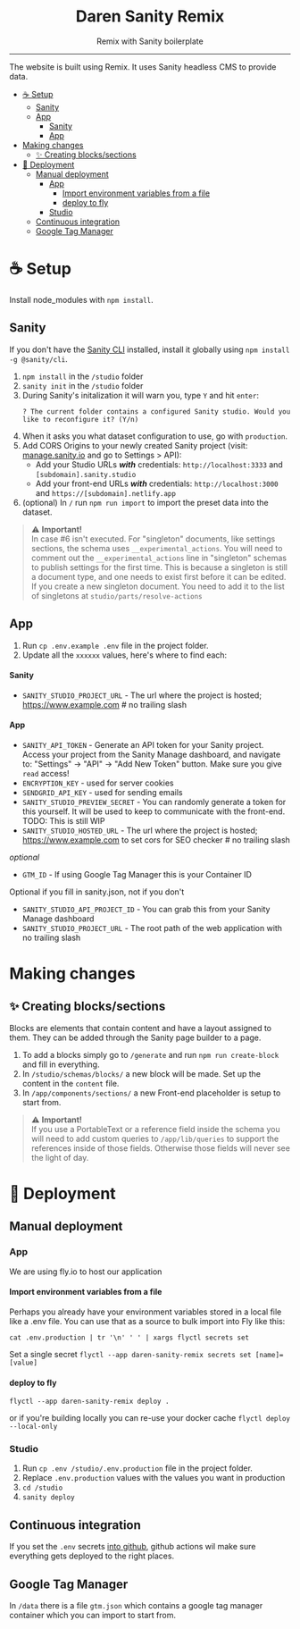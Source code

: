 <div align="center">
<h1>Daren Sanity Remix</h1>

<p>Remix with Sanity boilerplate</p>
</div>

---

The website is built using Remix. It uses Sanity headless CMS to provide data.

<!-- START doctoc generated TOC please keep comment here to allow auto update -->
<!-- DON'T EDIT THIS SECTION, INSTEAD RE-RUN doctoc TO UPDATE -->

- [☕ Setup](#-setup)
  - [Sanity](#sanity)
  - [App](#app)
      - [Sanity](#sanity-1)
      - [App](#app-1)
- [Making changes](#making-changes)
  - [✨ Creating blocks/sections](#-creating-blockssections)
- [🚀 Deployment](#-deployment)
  - [Manual deployment](#manual-deployment)
    - [App](#app-2)
      - [Import environment variables from a file](#import-environment-variables-from-a-file)
      - [deploy to fly](#deploy-to-fly)
    - [Studio](#studio)
  - [Continuous integration](#continuous-integration)
  - [Google Tag Manager](#google-tag-manager)

<!-- END doctoc generated TOC please keep comment here to allow auto update -->

# ☕ Setup

Install node_modules with `npm install`.

## Sanity
If you don't have the [Sanity CLI](https://www.sanity.io/docs/getting-started-with-sanity-cli) installed, install it globally using `npm install -g @sanity/cli`.

1. `npm install` in the `/studio` folder
2. `sanity init` in the `/studio` folder
3. During Sanity's initalization it will warn you, type `Y` and hit `enter`:
    ```
    ? The current folder contains a configured Sanity studio. Would you like to reconfigure it? (Y/n)
    ```
4. When it asks you what dataset configuration to use, go with `production`.
5. Add CORS Origins to your newly created Sanity project (visit: [manage.sanity.io](https://manage.sanity.io) and go to Settings > API):
    - Add your Studio URLs **_with_** credentials: `http://localhost:3333` and `[subdomain].sanity.studio`
    - Add your front-end URLs **_with_** credentials: `http://localhost:3000` and `https://[subdomain].netlify.app`
6. (optional) In `/` run `npm run import` to import the preset data into the dataset.

> ⚠️ **Important!** <br />In case #6 isn't executed. For "singleton" documents, like settings sections, the schema uses `__experimental_actions`. You will need to comment out the `__experimental_actions` line in "singleton" schemas to publish settings for the first time. This is because a singleton is still a document type, and one needs to exist first before it can be edited. If you create a new singleton document. You need to add it to the list of singletons at `studio/parts/resolve-actions`

## App

1. Run `cp .env.example .env` file in the project folder.
2. Update all the `xxxxxx` values, here's where to find each:
  #### Sanity
  - `SANITY_STUDIO_PROJECT_URL` - The url where the project is hosted; https://www.example.com # no trailing slash

  #### App
  - `SANITY_API_TOKEN` - Generate an API token for your Sanity project. Access your project from the Sanity Manage dashboard, and navigate to: "Settings" -> "API" -> "Add New Token" button. Make sure you give `read` access!
  - `ENCRYPTION_KEY` - used for server cookies
  - `SENDGRID_API_KEY` - used for sending emails
  - `SANITY_STUDIO_PREVIEW_SECRET` - You can randomly generate a token for this yourself. It will be used to keep to communicate with the front-end. TODO: This is still WIP
  - `SANITY_STUDIO_HOSTED_URL` - The url where the project is hosted; https://www.example.com to set cors for SEO checker # no trailing slash

  *optional*
  - `GTM_ID` - If using Google Tag Manager this is your Container ID

Optional if you fill in sanity.json, not if you don't
  - `SANITY_STUDIO_API_PROJECT_ID` - You can grab this from your Sanity Manage dashboard
  - `SANITY_STUDIO_PROJECT_URL` - The root path of the web application with no trailing slash


# Making changes

## ✨ Creating blocks/sections

Blocks are elements that contain content and have a layout assigned to them. They can be added through the Sanity page builder to a page.

1. To add a blocks simply go to `/generate` and run `npm run create-block` and fill in everything.
2. In `/studio/schemas/blocks/` a new block will be made. Set up the content in the `content` file.
3. In `/app/components/sections/` a new Front-end placeholder is setup to start from.
> ⚠️ **Important!** <br />If you use a PortableText or a reference field inside the schema you will need to add custom queries to `/app/lib/queries` to support the references inside of those fields. Otherwise those fields will never see the light of day.

# 🚀 Deployment

## Manual deployment

### App

We are using fly.io to host our application

#### Import environment variables from a file
Perhaps you already have your environment variables stored in a local file like a .env file. You can use that as a source to bulk import into Fly like this:

`cat .env.production | tr '\n' ' ' | xargs flyctl secrets set`

Set a single secret
`flyctl --app daren-sanity-remix secrets set [name]=[value]`


#### deploy to fly

`flyctl --app daren-sanity-remix deploy .`

or if you're building locally you can re-use your docker cache
`flyctl deploy --local-only`


### Studio

1. Run `cp .env /studio/.env.production` file in the project folder.
2. Replace `.env.production` values with the values you want in production
3. `cd /studio`
4. `sanity deploy`

## Continuous integration

If you set the `.env` secrets [into github]([https://link](https://github.com/darenmalfait/remix-sanity-daren/settings/secrets/actions)), github actions wil make sure everything gets deployed to the right places.

## Google Tag Manager

In `/data` there is a file `gtm.json` which contains a google tag manager container which you can import to start from.

